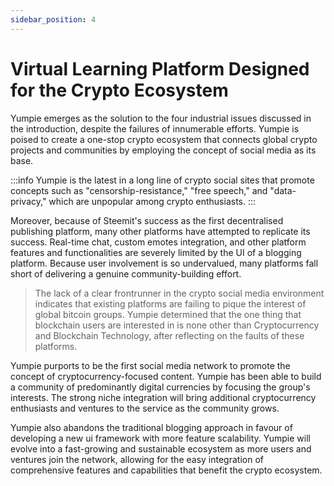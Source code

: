 ```yaml
---
sidebar_position: 4
---
```


# Virtual Learning Platform Designed for the Crypto Ecosystem

Yumpie emerges as the solution to the four industrial issues discussed in the introduction, despite the failures of innumerable efforts. Yumpie is poised to create a one-stop crypto ecosystem that connects global crypto projects and communities by employing the concept of social media as its base. 

:::info
Yumpie is the latest in a long line of crypto social sites that promote concepts such as "censorship-resistance," "free speech," and "data-privacy," which are unpopular among crypto enthusiasts.
:::

Moreover, because of Steemit's success as the first decentralised publishing platform, many other platforms have attempted to replicate its success. Real-time chat, custom emotes integration, and other platform features and functionalities are severely limited by the UI of a blogging platform. Because user involvement is so undervalued, many platforms fall short of delivering a genuine community-building effort.

> The lack of a clear frontrunner in the crypto social media environment indicates that existing platforms are failing to pique the interest of global bitcoin groups. Yumpie determined that the one thing that blockchain users are interested in is none other than Cryptocurrency and Blockchain Technology, after reflecting on the faults of these platforms.

Yumpie purports to be the first social media network to promote the concept of cryptocurrency-focused content. Yumpie has been able to build a community of predominantly digital currencies by focusing the group's interests. The strong niche integration will bring additional cryptocurrency enthusiasts and ventures to the service as the community grows.

Yumpie also abandons the traditional blogging approach in favour of developing a new ui framework with more feature scalability. Yumpie will evolve into a fast-growing and sustainable ecosystem as more users and ventures join the network, allowing for the easy integration of comprehensive features and capabilities that benefit the crypto ecosystem.